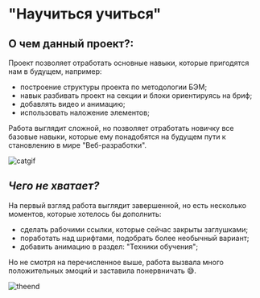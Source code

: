 # "Научиться учиться"


## О чем данный проект?:


Проект позволяет отработать основные навыки, которые пригодятся нам в будущем, например:
+ построение структуры проекта по методологии БЭМ;
+ навык разбивать проект на секции и блоки ориентируясь на бриф;
+ добавлять видео и анимацию;
+ использовать наложение элементов;

Работа выглядит сложной, но позволяет отработать новичку все базовые навыки, которые ему понадобятся на будущем пути к становлению в мире "Веб-разработки".

![catgif](https://i.yapx.ru/G7wDq.gif)

## *Чего не хватает?*

На первый взгляд работа выглядит завершенной, но есть несколько моментов, которые хотелось бы дополнить:

+ сделать рабочими ссылки, которые сейчас закрыты заглушками;
+ поработать над шрифтами, подобрать более необычный вариант;
+ добавить анимацию в раздел: "Техники обучения";

Но не смотря на перечисленное выше, работа вызвала много положительных эмоций и заставила понервничать :sweat_smile:.

![theend](https://kartinkof.club/uploads/posts/2022-03/thumbs/1648213602_1-kartinkof-club-p-memi-spasibo-za-vnimanie-dlya-prezentatsii-2.jpg)
